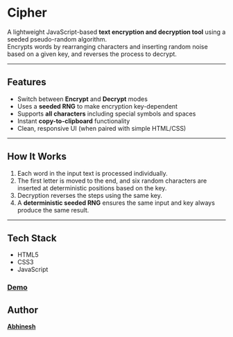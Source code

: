 # Cipher

A lightweight JavaScript-based **text encryption and decryption tool** using a seeded pseudo-random algorithm.  
Encrypts words by rearranging characters and inserting random noise based on a given key, and reverses the process to decrypt.

---

## Features

- Switch between **Encrypt** and **Decrypt** modes  
- Uses a **seeded RNG** to make encryption key-dependent  
- Supports **all characters** including special symbols and spaces  
- Instant **copy-to-clipboard** functionality  
- Clean, responsive UI (when paired with simple HTML/CSS)

---

## How It Works

1. Each word in the input text is processed individually.  
2. The first letter is moved to the end, and six random characters are inserted at deterministic positions based on the key.  
3. Decryption reverses the steps using the same key.  
4. A **deterministic seeded RNG** ensures the same input and key always produce the same result.

---

## Tech Stack

- HTML5
- CSS3
- JavaScript

### [Demo](https://abhinesh.me/cipher/)

## Author
**[Abhinesh](https://instagram.com/_abhinesh.exe)**
